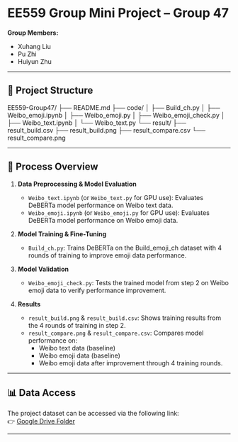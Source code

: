 # EE559 Group Mini Project – Group 47

**Group Members:**  
- Xuhang Liu  
- Pu Zhi  
- Huiyun Zhu  

---

## 📁 Project Structure
EE559-Group47/
├── README.md
├── code/
│   ├── Build_ch.py
│   ├── Weibo_emoji.ipynb
│   ├── Weibo_emoji.py
│   ├── Weibo_emoji_check.py
│   ├── Weibo_text.ipynb
│   └── Weibo_text.py
└── result/
    ├── result_build.csv
    ├── result_build.png
    ├── result_compare.csv
    └── result_compare.png

---

## 🚀 Process Overview

1. **Data Preprocessing & Model Evaluation**
   - `Weibo_text.ipynb` (or `Weibo_text.py` for GPU use): Evaluates DeBERTa model performance on Weibo text data.
   - `Weibo_emoji.ipynb` (or `Weibo_emoji.py` for GPU use): Evaluates DeBERTa model performance on Weibo emoji data.

2. **Model Training & Fine-Tuning**
   - `Build_ch.py`: Trains DeBERTa on the Build_emoji_ch dataset with 4 rounds of training to improve emoji data performance.

3. **Model Validation**
   - `Weibo_emoji_check.py`: Tests the trained model from step 2 on Weibo emoji data to verify performance improvement.

4. **Results**
   - `result_build.png` & `result_build.csv`: Shows training results from the 4 rounds of training in step 2.
   - `result_compare.png` & `result_compare.csv`: Compares model performance on:
     - Weibo text data (baseline)
     - Weibo emoji data (baseline)
     - Weibo emoji data after improvement through 4 training rounds.

---

## 📊 Data Access

The project dataset can be accessed via the following link:  
👉 [Google Drive Folder](https://drive.google.com/drive/folders/1o_lfWTs4UHc1FmPSv-JyWe2leNqUXQlS?usp=sharing)

---
